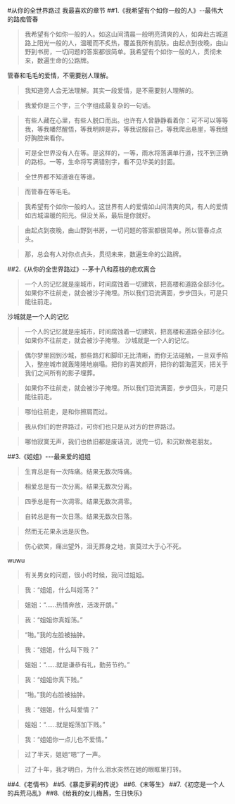 #从你的全世界路过
我最喜欢的章节
##1.《我希望有个如你一般的人》--最伟大的路痴管春
> 我希望有个如你一般的人。如这山间清晨一般明亮清爽的人，如奔赴古城道路上阳光一般的人，温暖而不炙热，覆盖我所有肌肤。由起点到夜晚，由山野到书房，一切问题的答案都很简单。我希望有个如你一般的人，贯彻未来，数遍生命的公路牌。

管春和毛毛的爱情，不需要别人理解。

> 我知道旁人会无法理解。其实一段爱情，是不需要别人理解的。

> 我爱你是三个字，三个字组成最复杂的一句话。

> 有些人藏在心里，有些人脱口而出。也许有人曾静静看着你：可不可以等等我，等我幡然醒悟，等我明辨是非，等我说服自己，等我爬出悬崖，等我缝好胸腔来看你。

> 可是全世界没有人在等。是这样的，一等，雨水将落满单行道，找不到正确的路标。一等，生命将写满错别字，看不见华美的封面。

> 全世界都不知道谁在等谁。

> 而管春在等毛毛。

> 我希望有个如你一般的人。这世界有人的爱情如山间清爽的风，有人的爱情如古城温暖的阳光。但没关系，最后是你就好。

> 由起点到夜晚，由山野到书房，一切问题的答案都很简单。所以管春点点头。

> 那，总会有人对你点点头，贯彻未来，数遍生命的公路牌。

##2.《从你的全世界路过》--茅十八和荔枝的悲欢离合

> 一个人的记忆就是座城市，时间腐蚀着一切建筑，把高楼和道路全部沙化。如果你不往前走，就会被沙子掩埋。所以我们泪流满面，步步回头，可是只能往前走。

沙城就是一个人的记忆

> 一个人的记忆就是座城市，时间腐蚀着一切建筑，把高楼和道路全部沙化。如果你不往前走，就会被沙子掩埋。
 沙城就是一个人的记忆。
 
> 偶尔梦里回到沙城，那些路灯和脚印无比清晰，而你无法碰触，一旦双手陷入，整座城市就轰隆隆地崩塌。把你的喜笑颜开，把你的碧海蓝天，把关于我们之间所有的影子埋葬。

> 如果你不往前走，就会被沙子掩埋。所以我们泪流满面，步步回头，可是只能往前走。

> 哪怕往前走，是和你擦肩而过。

> 我从你们的世界路过，可你们也只是从对方的世界路过。

> 哪怕寂寞无声，我们也依旧都是废话流，说完一切，和沉默做老朋友。

##3.《姐姐》---最亲爱的姐姐
> 生育总是有一次阵痛。结果无数次阵痛。

> 相爱总是有一次分离。结果无数次分离。

> 四季总是有一次凋零。结果无数次凋零。

> 自转总是有一次日落。结果无数次日落。

> 然而无花果永远是灰色。

> 伤心欲笑，痛出望外，泪无葬身之地，哀莫过大于心不死。

wuwu

> 有关男女的问题，很小的时候，我问过姐姐。

> 我：“姐姐，什么叫婬荡？”

> 姐姐：“……热情奔放，活泼开朗。”

> 我：“姐姐你真婬荡。”

> “啪。”我的左脸被抽肿。

> 我：“姐姐，什么叫下贱？”

> 姐姐：“……就是谦恭有礼，勤劳节约。”

> 我：“姐姐你真下贱。”

> “啪。”我的右脸被抽肿。

> 我：“姐姐，什么叫爱情？”

> 姐姐：“……就是婬荡加下贱。”

> 我：“姐姐你一点儿也不爱情。”

> 过了半天，姐姐“嗯”了一声。

> 过了十年，我才明白，为什么泪水突然在她的眼眶里打转。

##4.《老情书》
##5.《暴走萝莉的传说》
##6.《末等生》
##7.《初恋是一个人的兵荒马乱》
##8.《给我的女儿梅茜，生日快乐》

